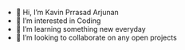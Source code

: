 - 👋 Hi, I’m Kavin Prrasad Arjunan
- 👀 I’m interested in Coding
- 🌱 I’m learning something new everyday
- 💞️ I’m looking to collaborate on any open projects

<!--
**kavin-prrasad/kavin-prrasad** is a ✨ _special_ ✨ repository because its `README.md` (this file) appears on your GitHub profile.

Here are some ideas to get you started:

- 🔭 I’m currently working on ...
- 🌱 I’m currently learning ...
- 👯 I’m looking to collaborate on ...
- 🤔 I’m looking for help with ...
- 💬 Ask me about ...
- 📫 How to reach me: ...
- 😄 Pronouns: ...
- ⚡ Fun fact: ...
-->

